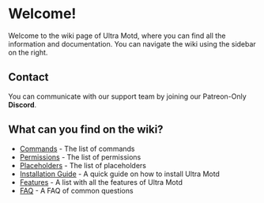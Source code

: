 # Welcome!
Welcome to the wiki page of Ultra Motd, where you can find all the information and documentation. You can navigate the wiki using the sidebar on the right.
<br>

## Contact
You can communicate with our support team by joining our Patreon-Only **Discord**.
<br>

## What can you find on the wiki?
- [Commands](./overview/commands.md) - The list of commands
- [Permissions](./overview/permissions.md) - The list of permissions
- [Placeholders](./overview/placeholders.md) - The list of placeholders
- [Installation Guide](./installation) - A quick guide on how to install Ultra Motd
- [Features](./features) - A list with all the features of Ultra Motd
- [FAQ](./faq) - A FAQ of common questions
  
